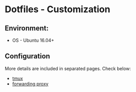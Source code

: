 # Dotfiles - Customization



## Environment:

- OS - Ubuntu 16.04+



## Configuration

More details are included in separated pages. Check below:

- [tmux](./tmux.md)
- [forwarding proxy](./forwarding_proxy.md)
